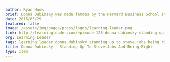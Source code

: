 ```yaml
---
author: Ryan Hawk
brief: Donna Dubinsky was made famous by the Harvard Business School study about the time when she disagreed with Steve Jobs (when he decided that Apple should eliminate their distribution warehouses).  She ultimately prevailed and we discussed what happened next in her incredible career.  We had a fascinating conversation on this episode of The Learning Leader Show.
date: 2016/05/29
featured: false
image: /assets/img/pages/press/logos/learning-leader.png
link: http://learningleader.com/episode-128-donna-dubinsky-standing-up-to-steve-jobs-and-being-right/
org: Learning Leader
tags: learning leader donna dubinsky standing up to steve jobs being right ryan hawk numenta
title: Donna Dubinsky – Standing Up To Steve Jobs And Being Right
type: item
---
```


